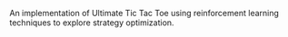 An implementation of Ultimate Tic Tac Toe using reinforcement learning techniques to explore strategy optimization.
